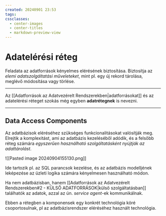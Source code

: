 ```yaml
---
created: 20240901 23:53
tags: 
cssclasses:
  - center-images
  - center-titles
  - markdown-preview-view
---
```


# Adatelérési réteg

Feladata az adatforrások kényelmes elérésének biztosítása. Biztosítja az *elemi adatszolgáltatási műveleteket*, mint pl. egy új rekord tárolása, meglévő módosítása vagy törlése.

---
Az [[Adatforrások az Adatvezérelt Rendszerekben|adatforrásokat]] és az adatelérési réteget szokás még egyben **adatrétegnek** is nevezni.
___

## Data Access Components
Az adatbázisok eléréséhez szükséges funkcionalitásokat valósítják meg. Elrejtik a komplexitást, ami az adatbázis kezeléséből adódik, és a felsőbb réteg számára *egyszerűen használható szolgáltatásként nyújtják az adattárolást*.

![[Pasted image 20240904155130.png]]

Ide tartozik pl. az SQL parancsok kezelése, és az adatbázis modelljének leképezése az üzleti logika számára kényelmesen használható módon.

Ha nem adatbázisban, hanem [[Adatforrások az Adatvezérelt Rendszerekben#2 - KÜLSŐ ADATFORRÁSOK|külső szolgáltatásban]] találhatók az adatok, azzal az ún. *service agent*-ek kommunikálnak. 

Ebben a rétegben a komponensek egy konkrét technológia köré csoportosulnak, pl az adatbázisrendszer eléréséhez használt technológia.